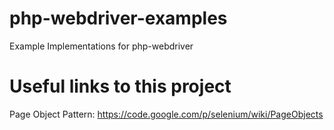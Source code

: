 php-webdriver-examples
======================

Example Implementations for php-webdriver

Useful links to this project
============================

Page Object Pattern: https://code.google.com/p/selenium/wiki/PageObjects
